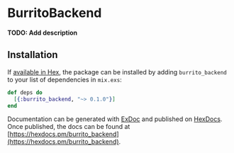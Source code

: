 # BurritoBackend

**TODO: Add description**

## Installation

If [available in Hex](https://hex.pm/docs/publish), the package can be installed
by adding `burrito_backend` to your list of dependencies in `mix.exs`:

```elixir
def deps do
  [{:burrito_backend, "~> 0.1.0"}]
end
```

Documentation can be generated with [ExDoc](https://github.com/elixir-lang/ex_doc)
and published on [HexDocs](https://hexdocs.pm). Once published, the docs can
be found at [https://hexdocs.pm/burrito_backend](https://hexdocs.pm/burrito_backend).

